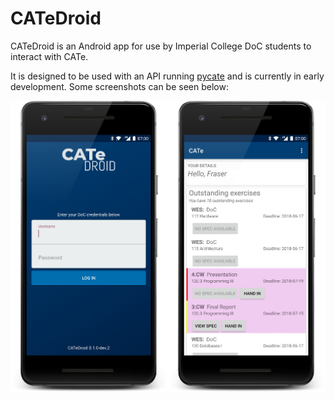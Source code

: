 # CATeDroid

CATeDroid is an Android app for use by Imperial College DoC students to interact
with CATe.

It is designed to be used with an API running [pycate](https://github.com/docsocsf/pycate)
and is currently in early development. Some screenshots can be seen below:

![screenshots](assets/screenshots/github-repo-screenshots.png)
